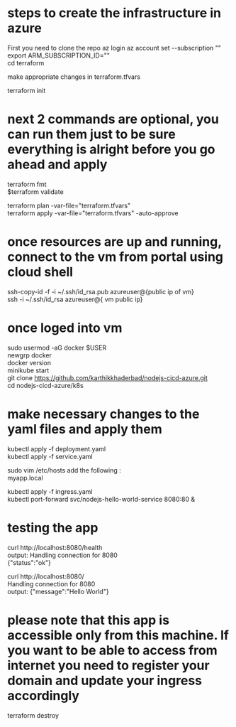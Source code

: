 # steps to create the infrastructure in azure
First you need to clone the repo
az login
az account set --subscription "<your-subscription-id-or-name>"  
export ARM_SUBSCRIPTION_ID="<your-subscription-id>"  
cd terraform

make appropriate changes in terraform.tfvars

terraform init

# next 2 commands are optional, you can run them just to be sure everything is alright before you go ahead and apply
terraform fmt  
$terraform validate

terraform plan -var-file="terraform.tfvars"  
terraform apply -var-file="terraform.tfvars" -auto-approve

# once resources are up and running, connect to the vm from portal using cloud shell  
ssh-copy-id -f -i ~/.ssh/id_rsa.pub azureuser@{public ip of vm}  
ssh -i ~/.ssh/id_rsa azureuser@{ vm public ip}

# once loged into vm  
sudo usermod -aG docker $USER  
newgrp docker  
docker version  
minikube start  
git clone https://github.com/karthikkhaderbad/nodejs-cicd-azure.git  
cd nodejs-cicd-azure/k8s  
# make necessary changes to the yaml files and apply them  
kubectl apply -f deployment.yaml  
kubectl apply -f service.yaml  


sudo vim /etc/hosts
add the following :  
<vm-ip> myapp.local  

kubectl apply -f ingress.yaml  
kubectl port-forward svc/nodejs-hello-world-service 8080:80 &

# testing the app  
curl http://localhost:8080/health  
output: Handling connection for 8080  
{"status":"ok"}  


curl http://localhost:8080/  
Handling connection for 8080  
output: {"message":"Hello World"}  
# please note that this app is accessible only from this machine. If you want to be able to access from internet you need to register your domain and update your ingress accordingly  
terraform destroy
